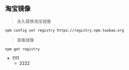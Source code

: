 <!-- 主页 -->

## 淘宝镜像

> 永久替换淘宝镜像

```shell
npm config set registry https://registry.npm.taobao.org
```

> 查看镜像

```shell
npm get registry
```

* 1111
	* 2222